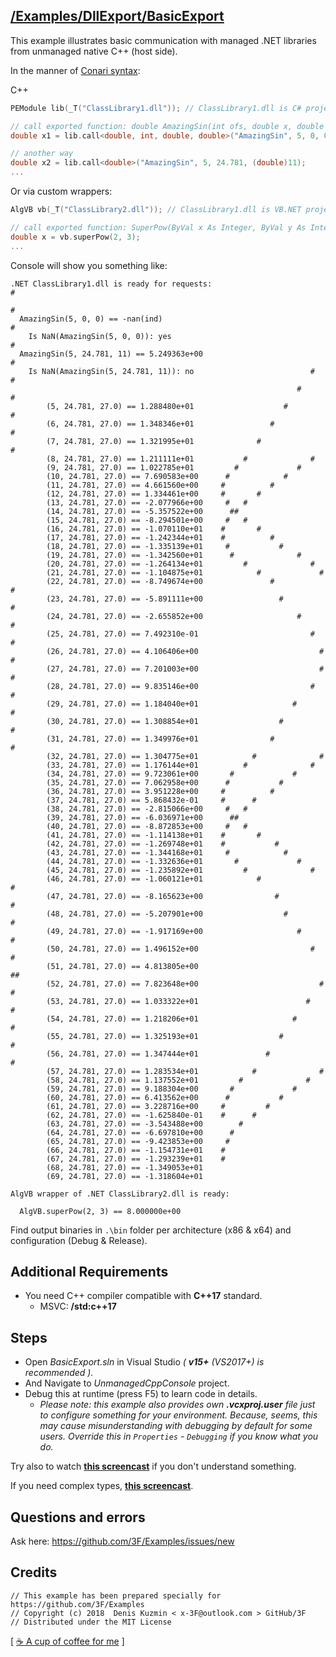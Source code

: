 ## [/Examples/DllExport/BasicExport](https://github.com/3F/Examples/tree/master/DllExport/BasicExport)

This example illustrates basic communication with managed .NET libraries from unmanaged native C++ (host side).

In the manner of [Conari syntax](https://github.com/3F/Conari):

C++

```cpp
PEModule lib(_T("ClassLibrary1.dll")); // ClassLibrary1.dll is C# project

// call exported function: double AmazingSin(int ofs, double x, double y)
double x1 = lib.call<double, int, double, double>("AmazingSin", 5, 0, 0);

// another way
double x2 = lib.call<double>("AmazingSin", 5, 24.781, (double)11);
...
```

Or via custom wrappers:

```cpp
AlgVB vb(_T("ClassLibrary2.dll")); // ClassLibrary1.dll is VB.NET project

// call exported function: SuperPow(ByVal x As Integer, ByVal y As Integer) As Double
double x = vb.superPow(2, 3);
...
```

Console will show you something like:
```text
.NET ClassLibrary1.dll is ready for requests:                           #
                                                                         #
  AmazingSin(5, 0, 0) == -nan(ind)                                       #
    Is NaN(AmazingSin(5, 0, 0)): yes                                    #
  AmazingSin(5, 24.781, 11) == 5.249363e+00                           #
    Is NaN(AmazingSin(5, 24.781, 11)): no                          #    #
                                                                #        #
        (5, 24.781, 27.0) == 1.288480e+01                    #           #
        (6, 24.781, 27.0) == 1.348346e+01                 #             #
        (7, 24.781, 27.0) == 1.321995e+01              #              #
        (8, 24.781, 27.0) == 1.211111e+01           #              #
        (9, 24.781, 27.0) == 1.022785e+01         #             #
        (10, 24.781, 27.0) == 7.690583e+00      #            #
        (11, 24.781, 27.0) == 4.661560e+00     #          #
        (12, 24.781, 27.0) == 1.334461e+00     #       #
        (13, 24.781, 27.0) == -2.077966e+00     #   #
        (14, 24.781, 27.0) == -5.357522e+00      ##
        (15, 24.781, 27.0) == -8.294501e+00     #   #
        (16, 24.781, 27.0) == -1.070110e+01    #       #
        (17, 24.781, 27.0) == -1.242344e+01    #          #
        (18, 24.781, 27.0) == -1.335139e+01     #           #
        (19, 24.781, 27.0) == -1.342560e+01      #              #
        (20, 24.781, 27.0) == -1.264134e+01         #              #
        (21, 24.781, 27.0) == -1.104875e+01            #             #
        (22, 24.781, 27.0) == -8.749674e+00               #            #
        (23, 24.781, 27.0) == -5.891111e+00                 #            #
        (24, 24.781, 27.0) == -2.655852e+00                     #        #
        (25, 24.781, 27.0) == 7.492310e-01                         #     #
        (26, 24.781, 27.0) == 4.106406e+00                           # #
        (27, 24.781, 27.0) == 7.201003e+00                           # #
        (28, 24.781, 27.0) == 9.835146e+00                         #     #
        (29, 24.781, 27.0) == 1.184040e+01                     #         #
        (30, 24.781, 27.0) == 1.308854e+01                  #            #
        (31, 24.781, 27.0) == 1.349976e+01                #            #
        (32, 24.781, 27.0) == 1.304775e+01            #              #
        (33, 24.781, 27.0) == 1.176144e+01          #              #
        (34, 24.781, 27.0) == 9.723061e+00       #             #
        (35, 24.781, 27.0) == 7.062958e+00      #           #
        (36, 24.781, 27.0) == 3.951228e+00     #          #
        (37, 24.781, 27.0) == 5.868432e-01     #      #
        (38, 24.781, 27.0) == -2.815066e+00     #   #
        (39, 24.781, 27.0) == -6.036971e+00      ##
        (40, 24.781, 27.0) == -8.872853e+00     #   #
        (41, 24.781, 27.0) == -1.114138e+01    #       #
        (42, 24.781, 27.0) == -1.269748e+01    #           #
        (43, 24.781, 27.0) == -1.344168e+01     #            #
        (44, 24.781, 27.0) == -1.332636e+01       #             #
        (45, 24.781, 27.0) == -1.235892e+01         #              #
        (46, 24.781, 27.0) == -1.060121e+01            #              #
        (47, 24.781, 27.0) == -8.165623e+00                #            #
        (48, 24.781, 27.0) == -5.207901e+00                  #           #
        (49, 24.781, 27.0) == -1.917169e+00                     #        #
        (50, 24.781, 27.0) == 1.496152e+00                         #    #
        (51, 24.781, 27.0) == 4.813805e+00                            ##
        (52, 24.781, 27.0) == 7.823648e+00                           #  #
        (53, 24.781, 27.0) == 1.033322e+01                        #      #
        (54, 24.781, 27.0) == 1.218206e+01                     #         #
        (55, 24.781, 27.0) == 1.325193e+01                  #           #
        (56, 24.781, 27.0) == 1.347444e+01               #             #
        (57, 24.781, 27.0) == 1.283534e+01            #              #
        (58, 24.781, 27.0) == 1.137552e+01         #              #
        (59, 24.781, 27.0) == 9.188304e+00       #             #
        (60, 24.781, 27.0) == 6.413562e+00      #           #
        (61, 24.781, 27.0) == 3.228716e+00     #         #
        (62, 24.781, 27.0) == -1.625840e-01    #      #
        (63, 24.781, 27.0) == -3.543488e+00        #
        (64, 24.781, 27.0) == -6.697810e+00      #
        (65, 24.781, 27.0) == -9.423853e+00     #
        (66, 24.781, 27.0) == -1.154731e+01    #
        (67, 24.781, 27.0) == -1.293239e+01    #
        (68, 24.781, 27.0) == -1.349053e+01
        (69, 24.781, 27.0) == -1.318604e+01

AlgVB wrapper of .NET ClassLibrary2.dll is ready:

  AlgVB.superPow(2, 3) == 8.000000e+00
```

Find output binaries in `.\bin` folder per architecture (x86 & x64) and configuration (Debug & Release).

## Additional Requirements

* You need C++ compiler compatible with **C++17** standard.
    * MSVC: **/std:c++17**

## Steps

* Open *BasicExport.sln* in Visual Studio  *( **v15+** (VS2017+) is recommended ).*
* And Navigate to *UnmanagedCppConsole* project.
* Debug this at runtime (press F5) to learn code in details.
    * *Please note: this example also provides own **.vcxproj.user** file just to configure something for your environment. Because, seems, this may cause misunderstanding with debugging by default for some users. Override this in `Properties` - `Debugging` if you know what you do.*

Try also to watch **[this screencast](https://www.youtube.com/watch?v=9Hyg3_WE9Ks)** if you don't understand something.

If you need complex types, **[this screencast](https://www.youtube.com/watch?v=QXMj9-8XJnY)**.

## Questions and errors

Ask here: https://github.com/3F/Examples/issues/new


## Credits

```
// This example has been prepared specially for https://github.com/3F/Examples
// Copyright (c) 2018  Denis Kuzmin < x-3F@outlook.com > GitHub/3F
// Distributed under the MIT License
```

[ [☕ A cup of coffee for me](https://3F.github.com/Donation/) ]

